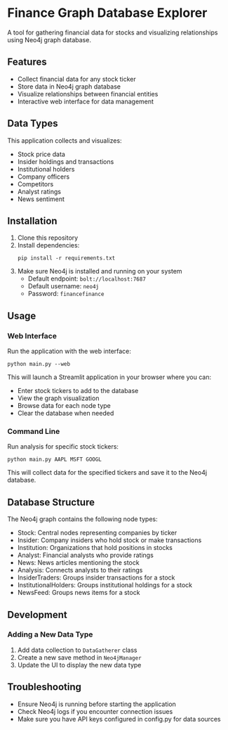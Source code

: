 # Finance Graph Database Explorer

A tool for gathering financial data for stocks and visualizing relationships using Neo4j graph database.

## Features

- Collect financial data for any stock ticker
- Store data in Neo4j graph database
- Visualize relationships between financial entities
- Interactive web interface for data management

## Data Types

This application collects and visualizes:
- Stock price data
- Insider holdings and transactions
- Institutional holders
- Company officers
- Competitors
- Analyst ratings
- News sentiment

## Installation

1. Clone this repository
2. Install dependencies:
   ```
   pip install -r requirements.txt
   ```
3. Make sure Neo4j is installed and running on your system
   - Default endpoint: `bolt://localhost:7687`
   - Default username: `neo4j`
   - Password: `financefinance`

## Usage

### Web Interface

Run the application with the web interface:

```
python main.py --web
```

This will launch a Streamlit application in your browser where you can:
- Enter stock tickers to add to the database
- View the graph visualization
- Browse data for each node type
- Clear the database when needed

### Command Line

Run analysis for specific stock tickers:

```
python main.py AAPL MSFT GOOGL
```

This will collect data for the specified tickers and save it to the Neo4j database.

## Database Structure

The Neo4j graph contains the following node types:
- Stock: Central nodes representing companies by ticker
- Insider: Company insiders who hold stock or make transactions
- Institution: Organizations that hold positions in stocks
- Analyst: Financial analysts who provide ratings
- News: News articles mentioning the stock
- Analysis: Connects analysts to their ratings
- InsiderTraders: Groups insider transactions for a stock
- InstitutionalHolders: Groups institutional holdings for a stock
- NewsFeed: Groups news items for a stock

## Development

### Adding a New Data Type

1. Add data collection to `DataGatherer` class
2. Create a new save method in `Neo4jManager`
3. Update the UI to display the new data type

## Troubleshooting

- Ensure Neo4j is running before starting the application
- Check Neo4j logs if you encounter connection issues
- Make sure you have API keys configured in config.py for data sources 